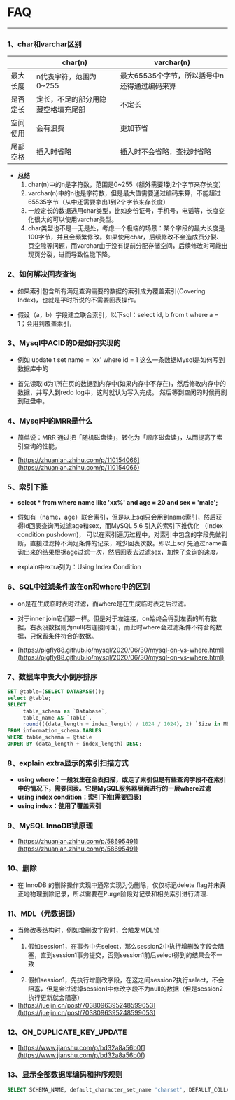 # FAQ
---

### 1、char和varchar区别
|          | char(n)  | varchar(n) |
|  ----    | ----     | ----  |
| 最大长度  | n代表字符，范围为0~255 | 最大65535个字节，所以括号中n还得通过编码来算  |
| 是否定长  | 定长，不足的部分用隐藏空格填充尾部 | 不定长  |
| 空间使用  | 会有浪费 | 更加节省  |
| 尾部空格  | 插入时省略 | 插入时不会省略，查找时省略  |

* **总结**
  1. char(n)中的n是字符数，范围是0~255（额外需要1到2个字节来存长度）
  2. varchar(n)中的n也是字符数，但是最大值需要通过编码来算，不能超过65535字节（从中还需要拿出1到2个字节来存长度）
  3. 一般定长的数据选用char类型，比如身份证号，手机号，电话等，长度变化很大的可以使用varchar类型。
  4. char类型也不是一无是处，考虑一个极端的场景：某个字段的最大长度是100字节，并且会频繁修改。如果使用char，后续修改不会造成页分裂、页空隙等问题，而varchar由于没有提前分配存储空间，后续修改时可能出现页分裂，进而导致性能下降。

### 2、如何解决回表查询

* 如果索引包含所有满足查询需要的数据的索引成为覆盖索引(Covering Index)，也就是平时所说的不需要回表操作。

* 假设（a，b）字段建立联合索引，以下sql：select id, b from t where a = 1；会用到覆盖索引，

### 3、Mysql中ACID的D是如何实现的
* 例如 update t set name = 'xx' where id = 1 这么一条数据Mysql是如何写到数据库中的

* 首先读取id为1所在页的数据到内存中(如果内存中不存在)，然后修改内存中的数据，并写入到redo log中，这时就认为写入完成。
然后等到空闲的时候再刷到磁盘中。

### 4、Mysql中的MRR是什么
* 简单说：MRR 通过把「随机磁盘读」，转化为「顺序磁盘读」，从而提高了索引查询的性能。

* [https://zhuanlan.zhihu.com/p/110154066](https://zhuanlan.zhihu.com/p/110154066)

### 5、索引下推
* **select * from where name like 'xx%' and age = 20 and sex = 'male';**

* 假如有（name，age）联合索引，但是以上sql只会用到name索引，然后获得id回表查询再过滤age和sex，而MySQL 5.6 引入的索引下推优化
（index condition pushdown)， 可以在索引遍历过程中，对索引中包含的字段先做判断，直接过滤掉不满足条件的记录，减少回表次数。即以上sql
先通过name查询出来的结果根据age过滤一次，然后回表去过滤sex，加快了查询的速度。

* explain中extra列为：Using Index Condition

### 6、SQL中过滤条件放在on和where中的区别
* on是在生成临时表时过滤，而where是在生成临时表之后过滤。
* 对于inner join它们都一样。但是对于左连接，on始终会得到左表的所有数据，右表没数据则为null(右连接同理)，而此时where会过滤条件不符合的数据，只保留条件符合的数据。

* [https://pigfly88.github.io/mysql/2020/06/30/mysql-on-vs-where.html](https://pigfly88.github.io/mysql/2020/06/30/mysql-on-vs-where.html)

### 7、数据库中表大小倒序排序
```sql
SET @table=(SELECT DATABASE());
select @table;
SELECT
     table_schema as `Database`,
     table_name AS `Table`,
     round(((data_length + index_length) / 1024 / 1024), 2) `Size in MB`
FROM information_schema.TABLES
WHERE table_schema = @table
ORDER BY (data_length + index_length) DESC;
```

### 8、explain extra显示的索引扫描方式
* **using where：一般发生在全表扫描，或走了索引但是有些查询字段不在索引中的情况下，需要回表。它是MySQL服务器层面进行的一层where过滤**
* **using index condition：索引下推(需要回表)**
* **using index：使用了覆盖索引**

### 9、MySQL InnoDB锁原理
* [https://zhuanlan.zhihu.com/p/58695491](https://zhuanlan.zhihu.com/p/58695491)

### 10、删除
* 在 InnoDB 的删除操作实现中通常实现为伪删除，仅仅标记delete flag并未真正地物理删除记录，所以需要在Purge阶段对记录和相关索引进行清理.

### 11、MDL（元数据锁）
* 当修改表结构时，例如增删改字段时，会触发MDL锁
* 1. 假如session1，在事务中先select，那么session2中执行增删改字段会阻塞，直到session1事务提交，否则session1前后select得到的结果会不一致
* 2. 假如session1，先执行增删改字段，在这之间session2执行select，不会阻塞，但是会过滤掉session1中修改字段不为null的数据（但是session2执行更新就会阻塞）
* [https://juejin.cn/post/7038096395248599053](https://juejin.cn/post/7038096395248599053)

### 12、ON_DUPLICATE_KEY_UPDATE
* [https://www.jianshu.com/p/bd32a8a56b0f](https://www.jianshu.com/p/bd32a8a56b0f)

### 13、显示全部数据库编码和排序规则
```sql
SELECT SCHEMA_NAME, default_character_set_name 'charset', DEFAULT_COLLATION_NAME 'collation' FROM information_schema.SCHEMATA;
```
